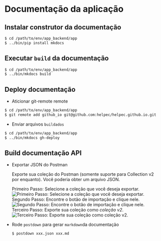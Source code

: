 # Documentação da aplicação

## Instalar construtor da documentação

```bash
$ cd /path/to/env/app_backend/app
$ ../bin/pip install mkdocs
```

## Executar `build` da documentação 

```bash
$ cd /path/to/env/app_backend/app
$ ../bin/mkdocs build
```

## Deploy documentação

* Aticionar git-remote remote  
```bash
$ cd /path/to/env/app_backend/app
$ git remote add github_io git@github.com:helpec/helpec.github.io.git
```

* Enviar arquivos `buildados`
```bash
$ cd /path/to/env/app_backend/app
$ ../bin/mkdocs gh-deploy
```

## Build documentação API
* Exportar JSON do Postman

    Exporte sua coleção do Postman (somente suporte para Collection v2 por enquanto).
    Você poderia obter um arquivo JSON.

    Primeiro Passo: Selecione a coleção que você deseja exportar.
    ![Primeiro Passo: Selecione a coleção que você deseja exportar.](https://raw.githubusercontent.com/TitorX/Postdown/master/imgs/step-1.png)
    Segundo Passo: Encontre o botão de importação e clique nele.
    ![Segundo Passo: Encontre o botão de importação e clique nele.](https://raw.githubusercontent.com/TitorX/Postdown/master/imgs/step-2.png)
    Terceiro Passo: Exporte sua coleção como *coleção v2*.
    ![Terceiro Passo: Exporte sua coleção como *coleção v2*.](https://raw.githubusercontent.com/TitorX/Postdown/master/imgs/step-3.png)

* Rode `postdown` para gerar `markdown`da documentação
    ```bash
    $ postdown xxx.json xxx.md
    ```
